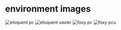 # environment images

![eloquent pc](https://github.com/autocore-ats/img-env/workflows/eloquent%20pc/badge.svg)
![eloquent xavier](https://github.com/autocore-ats/img-env/workflows/eloquent%20xavier/badge.svg)
![foxy pc](https://github.com/autocore-ats/img-env/workflows/foxy%20pc/badge.svg)
![foxy pcu](https://github.com/autocore-ats/img-env/workflows/foxy%20pcu/badge.svg)
